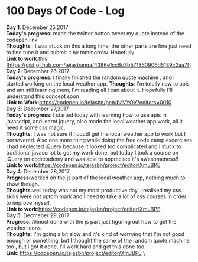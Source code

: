 # 100 Days Of Code - Log
**Day 1**: December 25,2017\
**Today's progress**: made the twitter button tweet my quote instead of the codepen link\
**Thoughts** : I was stuck on this a long time, the other parts are fine just need to fine tune it and submit it by tommorrow. Hopefully <br/> 
**Link to work**:this [https://gist.github.com/tejasbanga/4386e1cc8c3b571350906d5189c2aa7f]  \
**Day 2**: December 26,2017\
**Today's progress**: I finally finished the random quote machine , and i started working on the local weather app.
**Thoughts**: I'm totally new to apis and am still learning them, I'm reading all I can about it. Hopefully I'll understand this concept soon <br/>
**Link to Work**:https://codepen.io/tejasbn/pen/baVYOV?editors=0010  \
**Day 3**: December 27,2017 \
**Today's progress**: I started today with learning how to use apis in javascript, and learnt jquery, also made the local weather app work, all it need it some css magic. \
**Thoughts**: I was not sure if I coudl get the local weather app to work but I persevered. Also one more thing while doing the free code camp excercises I had neglected jQuery because it looked too complicated and I stuck to traditional javascript to get my work done, but today I took a course on jQuery on codecademy and was able to appreciate it's awesomeness!!<br/>
**Link to work**:https://codepen.io/tejasbn/project/editor/XmJBPE   \
**Day 4**: December 28,2017 \
**Progress**:worked on the js part of the local weather app, nothing much to show though. \
**Thoughts**:well today was not my most productive day, I realised my css skills were not uptom mark and I need to take a lot of css courses in order to improve myself. <br/>
**Link to work**:https://codepen.io/tejasbn/project/editor/XmJBPE   \
**Day 5**: Decmeber 29,2017 \
**Progress**: Almost done with the js part just figuring out how to get the weather icons \
**Thoughts**: I'm going a bit slow and it's kind of worrying that I'm not good enough or something, but I thought the same of the random quote machine too , but i got it done. I'll work hard and get this done too. \
**Link**: https://codepen.io/tejasbn/project/editor/XmJBPE \
